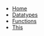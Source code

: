- [Home](/)
- [Datatypes](datatypes/datatypes.md)
- [Functions](functions/functions.md)
- [This](this/this.md)
